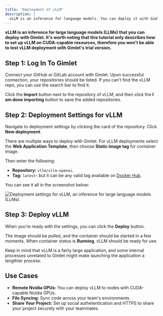 ```yaml
---
title: 'Deployment of vLLM'
description: |
  vLLM is an inference for language models. You can deploy it with Gimlet to the infrastructure of your choice.
---
```


**vLLM is an inference for large language models (LLMs) that you can deploy with Gimlet. It's worth noting that this tutorial only describes how to set up vLLM on CUDA-capable resources, therefore you won't be able to test vLLM deployment with Gimlet's trial version.**

## Step 1: Log In To Gimlet

Connect your GitHub or GitLab account with Gimlet. Upon successful connection, your repositories should be listed. If you can't find the vLLM repo, you can use the search bar to find it.

Click the **Import** button next to the repository of vLLM, and then click the **I am done importing** button to save the added repositories.

## Step 2: Deployment Settings for vLLM

Navigate to deployment settings by clicking the card of the repository. Click **New deployment**.

There are multiple ways to deploy with Gimlet. For vLLM deployments select the **Web Application Template**, then choose **Static image tag** for container image.

Then enter the following:

- **Repository:** `vllm/vllm-openai`.
- **Tag:** `latest`- but it can be any valid tag available on [Docker Hub](https://hub.docker.com/r/vllm/vllm-openai/tags).

You can see it all in the screenshot below:

![Deployment settings for vLLM, an inference for large language models (LLMs).](docs/screenshots/vllm-deployment/vllm-deployment-configuration.png)

## Step 3: Deploy vLLM

When you're ready with the settings, you can click the **Deploy** button.

The image should be pulled, and the container should be started in a few moments. When container status is **Running**, vLLM should be ready for use.

Keep in mind that vLLM is a fairly large application, and some internal processes unrelated to Gimlet might make launching the application a lengthier process.

## Use Cases

- **Remote Nvidia GPUs:** You can deploy vLLM to nodes with CUDA-capable Nvidia GPUs.
- **File Syncing:** Sync code across your team's environments.
- **Share Your Project:** Set up social authetentication and HTTPS to share your project securely with your teammates.
